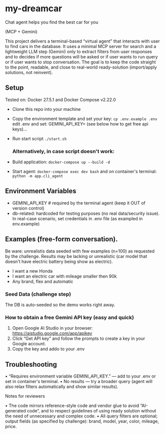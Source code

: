 # my-dreamcar
Chat agent helps you find the best car for you

(MCP + Gemini)

This project delivers a terminal-based “virtual agent” that interacts with user to find cars in the database.
It uses a minimal MCP server for search and a lightweight LLM step (Gemini) only to extract filters from user responses and to decides if more questions will be asked or if user wants to run query or if user wants to stop conversation.
The goal is to keep the code straight to the point, readable, and close to real-world ready-solution (import/apply solutions, not reinvent).

## Setup

Tested on: Docker 27.5.1 and Docker Compose v2.22.0

- Clone this repo into your machine
- Copy the environment template and set your key:
   ```cp .env.example .env```
   edit .env and set: GEMINI_API_KEY= (see below how to get free api keys)...  
- Run start script ```./start.sh```

  ### Alternatively, in case script doesn't work:
  
- Build application:
   ```docker-compose up --build -d```
- Start agent:
  ```docker-compose exec dev bash```
  and on container's terminal:
  ```python -m app.cli_agent```

## Environment Variables

- GEMINI_API_KEY     # required by the terminal agent (keep it OUT of version control)
- db-related: hardcoded for testing purposes (no real data/security issue). In real-case scenario, set credentials in .env file (as exampled in env.example)

## Examples (free-form conversation).
Be ware: unrealistis data seeded with few examples (n=100) as requested by the challenge. Results may be lacking or unrealistic (car model that doesn't have electric battery being show as electric).

- I want a new Honda
- I want an electric car with mileage smaller then 90k
- Any brand, flex and automatic

### Seed Data (challenge step)

The DB is auto-seeded so the demo works right away.

### How to obtain a free Gemini API key (easy and quick)

1) Open Google AI Studio in your browser: https://aistudio.google.com/app/apikey
2) Click “Get API key” and follow the prompts to create a key in your Google account.
3) Copy the key and addo to your .env

## Troubleshooting

• “Requires environment variable GEMINI_API_KEY.” — add to your .env or set in container's terminal.
• No results — try a broader query (agent will also relax filters automatically and show similar results).


Notes for reviewers

• The code mirrors reference-style code and vendor glue to avoid “AI-generated code”, and to respect guidelines of using ready solution without the need of unnecessary and complex code.
• All query filters are optional; output fields (as specified by challenge): brand, model, year, color, mileage, price.
